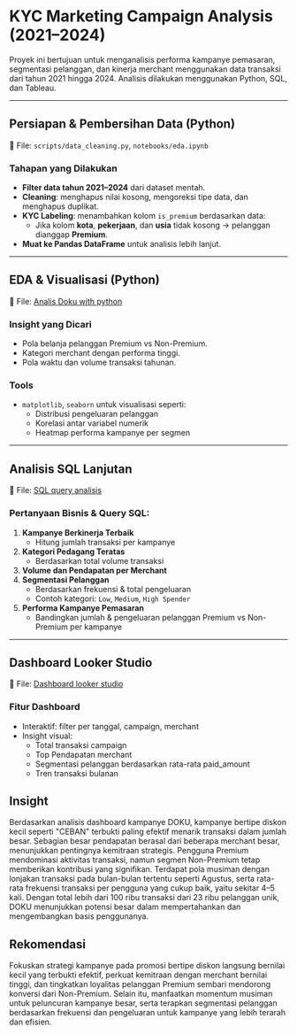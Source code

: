 # KYC Marketing Campaign Analysis (2021–2024)

Proyek ini bertujuan untuk menganalisis performa kampanye pemasaran, segmentasi pelanggan, dan kinerja merchant menggunakan data transaksi dari tahun 2021 hingga 2024. Analisis dilakukan menggunakan Python, SQL, dan Tableau.

---

## Persiapan & Pembersihan Data (Python)

📌 File: `scripts/data_cleaning.py`, `notebooks/eda.ipynb`

### Tahapan yang Dilakukan
- **Filter data tahun 2021–2024** dari dataset mentah.
- **Cleaning**: menghapus nilai kosong, mengoreksi tipe data, dan menghapus duplikat.
- **KYC Labeling**: menambahkan kolom `is_premium` berdasarkan data:
  - Jika kolom **kota**, **pekerjaan**, dan **usia** tidak kosong → pelanggan dianggap **Premium**.
- **Muat ke Pandas DataFrame** untuk analisis lebih lanjut.

---

## EDA & Visualisasi (Python)

📌 File: [Analis Doku with python](https://github.com/Gilangsejati/Doku-E-Wallet-Analisis/blob/main/Studycase-%20Doku-Analisis/scripts/DOKU.ipynb)



### Insight yang Dicari
- Pola belanja pelanggan Premium vs Non-Premium.
- Kategori merchant dengan performa tinggi.
- Pola waktu dan volume transaksi tahunan.

### Tools
- `matplotlib`, `seaborn` untuk visualisasi seperti:
  - Distribusi pengeluaran pelanggan
  - Korelasi antar variabel numerik
  - Heatmap performa kampanye per segmen

---

## Analisis SQL Lanjutan

📌 File: [SQL query analisis](https://github.com/Gilangsejati/Doku-E-Wallet-Analisis/blob/main/Studycase-%20Doku-Analisis/sql/sql-analisis-doku.sql)

### Pertanyaan Bisnis & Query SQL:
1. **Kampanye Berkinerja Terbaik**
   - Hitung jumlah transaksi per kampanye
2. **Kategori Pedagang Teratas**
   - Berdasarkan total volume transaksi
3. **Volume dan Pendapatan per Merchant**
4. **Segmentasi Pelanggan**
   - Berdasarkan frekuensi & total pengeluaran
   - Contoh kategori: `Low`, `Medium`, `High Spender`
5. **Performa Kampanye Pemasaran**
   - Bandingkan jumlah & pengeluaran pelanggan Premium vs Non-Premium per kampanye

---

## Dashboard Looker Studio

📌 File:  [Dashboard looker studio](https://github.com/Gilangsejati/Doku-E-Wallet-Analisis/blob/main/Studycase-%20Doku-Analisis/dashboard/Doku_champaign.pdf)
### Fitur Dashboard
- Interaktif: filter per tanggal, campaign, merchant
- Insight visual:
  - Total transaksi campaign
  - Top Pendapatan merchant
  - Segmentasi pelanggan berdasarkan rata-rata paid_amount
  - Tren transaksi bulanan

## Insight
Berdasarkan analisis dashboard kampanye DOKU, kampanye bertipe diskon kecil seperti "CEBAN" terbukti paling efektif menarik transaksi dalam jumlah besar. Sebagian besar pendapatan berasal dari beberapa merchant besar, menunjukkan pentingnya kemitraan strategis. Pengguna Premium mendominasi aktivitas transaksi, namun segmen Non-Premium tetap memberikan kontribusi yang signifikan. Terdapat pola musiman dengan lonjakan transaksi pada bulan-bulan tertentu seperti Agustus, serta rata-rata frekuensi transaksi per pengguna yang cukup baik, yaitu sekitar 4–5 kali. Dengan total lebih dari 100 ribu transaksi dari 23 ribu pelanggan unik, DOKU menunjukkan potensi besar dalam mempertahankan dan mengembangkan basis penggunanya.

## Rekomendasi
Fokuskan strategi kampanye pada promosi bertipe diskon langsung bernilai kecil yang terbukti efektif, perkuat kemitraan dengan merchant bernilai tinggi, dan tingkatkan loyalitas pelanggan Premium sembari mendorong konversi dari Non-Premium. Selain itu, manfaatkan momentum musiman untuk peluncuran kampanye besar, serta terapkan segmentasi pelanggan berdasarkan frekuensi dan pengeluaran untuk kampanye yang lebih terarah dan efisien.
